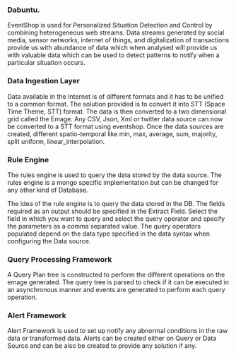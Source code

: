 ### Dabuntu.
EventShop is used for Personalized Situation Detection and Control by combining heterogeneous web streams. Data streams generated by social media, sensor networks, internet of things, and digitalization of transactions provide us with abundance of data which when analysed will provide us with valuable data which can be used to detect patterns to notify when a particular situation occurs.

### Data Ingestion Layer
Data available in the Internet is of different formats and it has to be unified to a common format. The solution provided is to convert it into STT (Space Time Theme, STT) format. 
The data is then converted to a two dimensional grid called the Emage.
Any CSV, Json, Xml or twitter data source can now be converted to a STT format using eventshop.
Once the data sources are created, different spatio-temporal like min, max, average, sum, majority, split uniform, linear_interpolation. 

### Rule Engine
The rules engine is used to query the data stored by the data source. The rules engine is a mongo specific implementation but can be changed for any other kind of Database.

The idea of the rule engine is to query the data stored in the DB. The fields required as an output should be specified in the Extract Field.
Select the field in which you want to query and select the query operator and specify the parameters as a comma separated value.
The query operators populated depend on the data type specified in the data syntax when configuring the Data source.

### Query Processing Framework
A Query Plan tree is constructed to perform the different operations on the emage generated. The query tree is parsed to check if it can be executed in an asynchronous manner and events are generated to perform each query operation. 

### Alert Framework
Alert Framework is used to set up notify any abnormal conditions in the raw data or transformed data. Alerts can be created either on Query or Data Source and can be also be created to provide any solution if any.